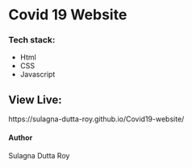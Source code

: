 <h1>Covid 19 Website</h1>

<h3>Tech stack:</h3>
<ul>
  <li>Html</li>
  <li>CSS</li>
  <li>Javascript</li>
</ul>

<h2>View Live:</h2>
<p>https://sulagna-dutta-roy.github.io/Covid19-website/
</p>

<h4>Author</h4>
<p>Sulagna Dutta Roy</p>
